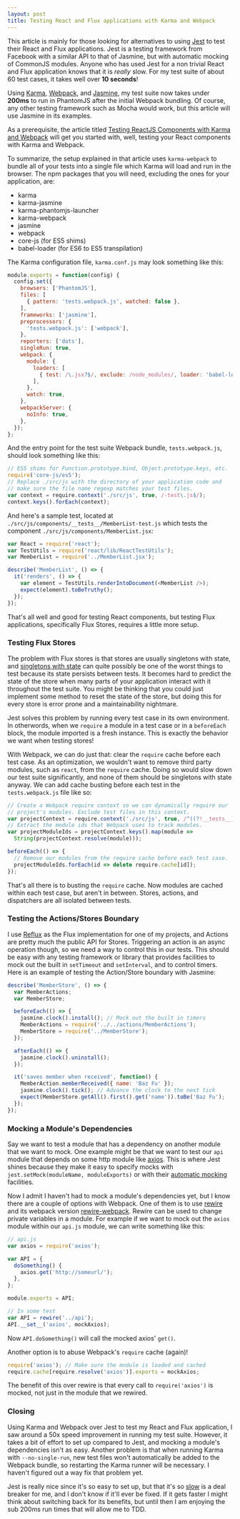 ```yaml
---
layout: post
title: Testing React and Flux applications with Karma and Webpack
---
```

This article is mainly for those looking for alternatives to using [Jest](https://facebook.github.io/jest/) to test their React and Flux applications. Jest is a testing framework from Facebook with a similar API to that of Jasmine, but with automatic mocking of CommonJS modules. Anyone who has used Jest for a non trivial React and Flux application knows that it is _really_ slow. For my test suite of about 60 test cases, it takes well over **10 seconds**!

Using [Karma](http://karma-runner.github.io/), [Webpack](http://webpack.github.io/), and [Jasmine](http://jasmine.github.io/), my test suite now takes under **200ms** to run in PhantomJS after the initial Webpack bundling. Of course, any other testing framework such as Mocha would work, but this article will use Jasmine in its examples.

As a prerequisite, the article titled [Testing ReactJS Components with Karma and Webpack](https://www.codementor.io/reactjs/tutorial/test-reactjs-components-karma-webpack) will get you started with, well, testing your React components with Karma and Webpack.

To summarize, the setup explained in that article uses `karma-webpack` to bundle all of your tests into a single file which Karma will load and run in the browser. The npm packages that you will need, excluding the ones for your application, are:

- karma
- karma-jasmine
- karma-phantomjs-launcher
- karma-webpack
- jasmine
- webpack
- core-js (for ES5 shims)
- babel-loader (for ES6 to ES5 transpilation)

The Karma configuration file, `karma.conf.js` may look something like this:

```javascript
module.exports = function(config) {
  config.set({
    browsers: ['PhantomJS'],
    files: [
      { pattern: 'tests.webpack.js', watched: false },
    ],
    frameworks: ['jasmine'],
    preprocessors: {
      'tests.webpack.js': ['webpack'],
    },
    reporters: ['dots'],
    singleRun: true,
    webpack: {
      module: {
        loaders: [
          { test: /\.jsx?$/, exclude: /node_modules/, loader: 'babel-loader' },
        ],
      },
      watch: true,
    },
    webpackServer: {
      noInfo: true,
    },
  });
};
```

And the entry point for the test suite Webpack bundle, `tests.webpack.js`, should look something like this:

```javascript
// ES5 shims for Function.prototype.bind, Object.prototype.keys, etc.
require('core-js/es5');
// Replace ./src/js with the directory of your application code and
// make sure the file name regexp matches your test files.
var context = require.context('./src/js', true, /-test\.js$/);
context.keys().forEach(context);
```

And here's a sample test, located at `./src/js/components/__tests__/MemberList-test.js` which tests the component `./src/js/components/MemberList.jsx`:

```javascript
var React = require('react');
var TestUtils = require('react/lib/ReactTestUtils');
var MemberList = require('../MemberList.jsx');

describe('MemberList', () => {
  it('renders', () => {
    var element = TestUtils.renderIntoDocument(<MemberList />);
    expect(element).toBeTruthy();
  });
});
```

That's all well and good for testing React components, but testing Flux applications, specifically Flux Stores, requires a little more setup.

### Testing Flux Stores

The problem with Flux stores is that stores are usually singletons with state, and [singletons with state](http://misko.hevery.com/code-reviewers-guide/flaw-brittle-global-state-singletons/) can quite possibly be one of the worst things to test because its state persists between tests. It becomes hard to predict the state of the store when many parts of your application interact with it throughout the test suite. You might be thinking that you could just implement some method to reset the state of the store, but doing this for every store is error prone and a maintainability nightmare.

Jest solves this problem by running every test case in its own environment. In otherwords, when we `require` a module in a test case or in a `beforeEach` block, the module imported is a fresh instance. This is exactly the behavior we want when testing stores!

With Webpack, we can do just that: clear the `require` cache before each test case. As an optimization, we wouldn't want to remove third party modules, such as `react`, from the `require` cache. Doing so would slow down our test suite significantly, and none of them should be singletons with state anyway. We can add cache busting before each test in the `tests.webpack.js` file like so:

```javascript
// Create a Webpack require context so we can dynamically require our
// project's modules. Exclude test files in this context.
var projectContext = require.context('./src/js', true, /^((?!__tests__).)*.jsx?$/);
// Extract the module ids that Webpack uses to track modules.
var projectModuleIds = projectContext.keys().map(module =>
  String(projectContext.resolve(module)));

beforeEach(() => {
  // Remove our modules from the require cache before each test case.
  projectModuleIds.forEach(id => delete require.cache[id]);
});
```

That's all there is to busting the `require` cache. Now modules are cached within each test case, but aren't in between. Stores, actions, and dispatchers are all isolated between tests.

### Testing the Actions/Stores Boundary

I use [Reflux](https://github.com/spoike/refluxjs) as the Flux implementation for one of my projects, and Actions are pretty much the public API for Stores. Triggering an action is an async operation though, so we need a way to control this in our tests. This should be easy with any testing framework or library that provides facilities to mock out the built in `setTimeout` and `setInterval`, and to control timers. Here is an example of testing the Action/Store boundary with Jasmine:

```javascript
describe('MemberStore', () => {
  var MemberActions;
  var MemberStore;

  beforeEach(() => {
    jasmine.clock().install(); // Mock out the built in timers
    MemberActions = require('../../actions/MemberActions');
    MemberStore = require('../MemberStore');
  });

  afterEach(() => {
    jasmine.clock().uninstall();
  });

  it('saves member when received', function() {
    MemberAction.memberReceived({ name: 'Baz Fu' });
    jasmine.clock().tick(); // Advance the clock to the next tick
    expect(MemberStore.getAll().first().get('name')).toBe('Baz Fu');
  });
});
```

### Mocking a Module's Dependencies
Say we want to test a module that has a dependency on another module that we want to mock. One example might be that we want to test our `api` module that depends on some http module like [axios](https://github.com/mzabriskie/axios). This is where Jest shines because they make it easy to specify mocks with `jest.setMock(moduleName, moduleExports)` or with their [automatic mocking](https://facebook.github.io/jest/docs/automatic-mocking.html) facilities.

Now I admit I haven't had to mock a module's dependencies yet, but I know there are a couple of options with Webpack. One of them is to use [rewire](https://github.com/jhnns/rewire) and its webpack version [rewire-webpack](https://github.com/jhnns/rewire-webpack). Rewire can be used to change private variables in a module. For example if we want to mock out the `axios` module within our `api.js` module, we can write something like this:

```javascript
// api.js
var axios = require('axios');

var API = {
  doSomething() {
    axios.get('http://someurl/');
  },
};

module.exports = API;

// In some test
var API = rewire('../api');
API.__set__('axios', mockAxios);
```

Now `API.doSomething()` will call the mocked axios' `get()`.

Another option is to abuse Webpack's `require` cache (again)!

```javascript
require('axios'); // Make sure the module is loaded and cached
require.cache[require.resolve('axios')].exports = mockAxios;
```

The benefit of this over rewire is that every call to `require('axios')` is mocked, not just in the module that we rewired.

### Closing
Using Karma and Webpack over Jest to test my React and Flux application, I saw around a 50x speed improvement in running my test suite. However, it takes a bit of effort to set up compared to Jest, and mocking a module's dependencies isn't as easy. Another problem is that when running Karma with `--no-single-run`, new test files won't automatically be added to the Webpack bundle, so restarting the Karma runner will be necessary. I haven't figured out a way fix that problem yet.

Jest is really nice since it's so easy to set up, but that it's so [slow](https://github.com/facebook/jest/issues/116) is a deal breaker for me, and I don't know if it'll ever be fixed. If it gets faster I might think about switching back for its benefits, but until then I am enjoying the sub 200ms run times that will allow me to TDD.
